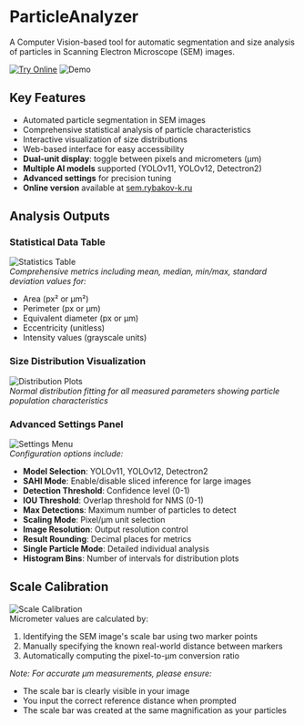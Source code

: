 # ParticleAnalyzer

A Computer Vision-based tool for automatic segmentation and size analysis of particles in Scanning Electron Microscope (SEM) images.

[![Try Online](https://img.shields.io/badge/TRY%20ONLINE-Available%20at%20sem.rybakov--k.ru-brightgreen)](https://sem.rybakov-k.ru/)
![Demo](Images/1.png)

## Key Features
- Automated particle segmentation in SEM images
- Comprehensive statistical analysis of particle characteristics
- Interactive visualization of size distributions
- Web-based interface for easy accessibility
- **Dual-unit display**: toggle between pixels and micrometers (µm)
- **Multiple AI models** supported (YOLOv11, YOLOv12, Detectron2)
- **Advanced settings** for precision tuning
- **Online version** available at [sem.rybakov-k.ru](https://sem.rybakov-k.ru/)

## Analysis Outputs

### Statistical Data Table
![Statistics Table](Images/2.png)\
*Comprehensive metrics including mean, median, min/max, standard deviation values for:*
- Area (px² or µm²)
- Perimeter (px or µm)
- Equivalent diameter (px or µm)
- Eccentricity (unitless)
- Intensity values (grayscale units)

### Size Distribution Visualization
![Distribution Plots](Images/3.png)\
*Normal distribution fitting for all measured parameters showing particle population characteristics*

### Advanced Settings Panel
![Settings Menu](Images/4.png)\
*Configuration options include:*
- **Model Selection**: YOLOv11, YOLOv12, Detectron2
- **SAHI Mode**: Enable/disable sliced inference for large images
- **Detection Threshold**: Confidence level (0-1)
- **IOU Threshold**: Overlap threshold for NMS (0-1)
- **Max Detections**: Maximum number of particles to detect
- **Scaling Mode**: Pixel/µm unit selection
- **Image Resolution**: Output resolution control
- **Result Rounding**: Decimal places for metrics
- **Single Particle Mode**: Detailed individual analysis
- **Histogram Bins**: Number of intervals for distribution plots

## Scale Calibration
![Scale Calibration](Images/5.png)\
Micrometer values are calculated by:
1. Identifying the SEM image's scale bar using two marker points
2. Manually specifying the known real-world distance between markers
3. Automatically computing the pixel-to-µm conversion ratio

*Note: For accurate µm measurements, please ensure:*
- The scale bar is clearly visible in your image
- You input the correct reference distance when prompted
- The scale bar was created at the same magnification as your particles
